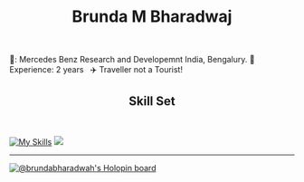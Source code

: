 <h1 align="center"> Brunda M Bharadwaj</h1>
<br/>



💼: Mercedes Benz Research and Developemnt India, Bengalury.&nbsp;🔴 Experience: 2 years &nbsp; :airplane: Traveller not a Tourist! &nbsp;
<h2 align="center">Skill Set</h2><br/>
<p align="center">
 
 
 
 [![My Skills](https://skillicons.dev/icons?i=java,spring,maven,kafka,postgres,mongodb,html,css,react,materialui,bootstrap,docker,kubernetes,azure&perline=15)](https://skillicons.dev)  ![](https://leetcard.jacoblin.cool/Codes_in_java?theme=dark)

</p>


 
             
             


  
  
  
  
  
  
  
  
  
  
  
  
  
  
  
  
  
  
  
  
  
  
****
[![@brundabharadwah's Holopin board](https://holopin.io/api/user/board?user=brundabharadwah&size=1px)](https://holopin.io/@brundabharadwah)



<!--
**brundabharadwaj/brundabharadwaj** is a ✨ _special_ ✨ repository because its `README.md` (this file) appears on your GitHub profile.

Here are some ideas to get you started:

- 🔭 I’m currently working on ...
- 🌱 I’m currently learning ...
- 👯 I’m looking to collaborate on ...
- 🤔 I’m looking for help with ...
- 💬 Ask me about ...
- 📫 How to reach me: ...
- 😄 Pronouns: ...
- ⚡ Fun fact: ...
-->
